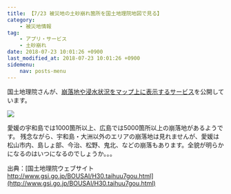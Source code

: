 ```yaml
---
title: 【7/23 被災地の土砂崩れ箇所を国土地理院地図で見る】
category:
    - 被災地情報
tag:
    - アプリ・サービス
    - 土砂崩れ
date: 2018-07-23 10:01:26 +0900
last_modified_at: 2018-07-23 10:01:26 +0900 
sidemenu:
    nav: posts-menu
---
```


国土地理院さんが、[崩落地や浸水状況をマップ上に表示するサービス](http://www.gsi.go.jp/BOUSAI/H30.taihuu7gou.html)を公開しています。

![](http://www.gsi.go.jp/common/000202674.jpg)

愛媛の宇和島では1000箇所以上、広島では5000箇所以上の崩落地があるようです。
残念ながら、宇和島・大洲以外のエリアの崩落地は見れませんが、愛媛は松山市内、島しょ部、今治、松野、鬼北、などの崩落もあります。全貌が明らかになるのはいつになるのでしょうか。。。

出典：[国土地理院ウェブサイト http://www.gsi.go.jp/BOUSAI/H30.taihuu7gou.html](http://www.gsi.go.jp/BOUSAI/H30.taihuu7gou.html)
